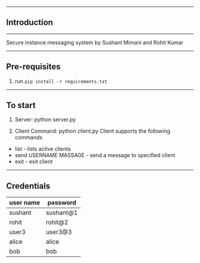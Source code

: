 ------------
## Introduction    
------------

Secure instance messaging system by Sushant Mimani and Rohit Kumar

-----
Pre-requisites
-----

1. run `pip install -r requirements.txt`

---------
To start
---------

1. Server:
python server.py

2. Client Command:
python client.py
Client supports the following commands
*   list - lists active clients
*   send USERNAME MASSAGE - send a message to specified client
*   exit - exit client


----------------
Credentials
----------------
user name | password
--------- | ---------
sushant   | sushant@1
rohit     | rohit@2
user3     | user3@3
alice     | alice
bob       | bob
